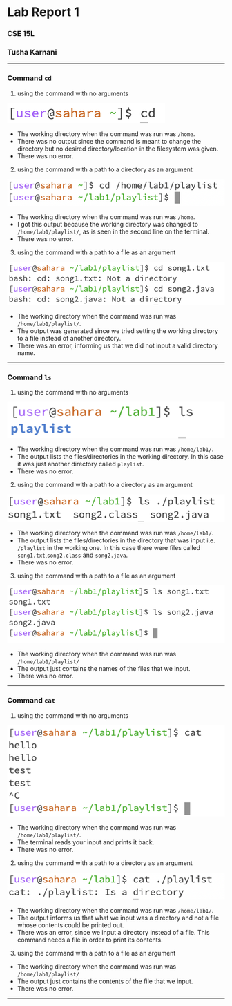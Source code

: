 # Lab Report 1
### CSE 15L 
### Tusha Karnani

---

### **Command `cd`**

1. using the command with no arguments

![Image](11.png)

- The working directory when the command was run was `/home`.
- There was no output since the command is meant to change the directory but no desired directory/location in the filesystem was given.
- There was no error.

2. using the command with a path to a directory as an argument

![Image](12.png)

- The working directory when the command was run was `/home`.
- I got this output because the working directory was changed to `/home/lab1/playlist/`, as is seen in the second line on the terminal.
- There was no error.

3. using the command with a path to a file as an argument

![Image](13.png)

- The working directory when the command was run was `/home/lab1/playlist/`.
- The output was generated since we tried setting the working directory to a file instead of another directory.
- There was an error, informing us that we did not input a valid directory name.

---

### **Command `ls`**

1. using the command with no arguments

![Image](21.png)

- The working directory when the command was run was `/home/lab1/`.
- The output lists the files/directories in the working directory. In this case it was just another directory called `playlist`.
- There was no error.

2. using the command with a path to a directory as an argument

![Image](22.png)

- The working directory when the command was run was `/home/lab1/`.
- The output lists the files/directories in the directory that was input i.e. `/playlist` in the working one. In this case there were files called `song1.txt`,`song2.class` and `song2.java`.
- There was no error.

3. using the command with a path to a file as an argument

![Image](23.png)

- The working directory when the command was run was `/home/lab1/playlist/`
- The output just contains the names of the files that we input.
- There was no error.

---

### **Command `cat`**

1. using the command with no arguments

![Image](31.png)

- The working directory when the command was run was `/home/lab1/playlist/`.
- The terminal reads your input and prints it back.
- There was no error.

2. using the command with a path to a directory as an argument

![Image](32.png)

- The working directory when the command was run was `/home/lab1/`.
- The output informs us that what we input was a directory and not a file whose contents could be printed out.
- There was an error, since we input a directory instead of a file. This command needs a file in order to print its contents.

3. using the command with a path to a file as an argument

- The working directory when the command was run was `/home/lab1/playlist/`
- The output just contains the contents of the file that we input.
- There was no error.

---
